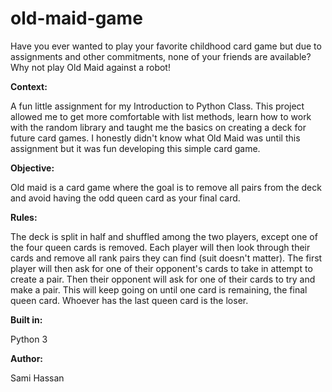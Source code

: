 
# old-maid-game
Have you ever wanted to play your favorite childhood card game but due to assignments and other commitments, none of your friends are available? Why not play Old Maid against a robot!

**Context:**

A fun little assignment for my Introduction to Python Class. This project allowed me to get more comfortable with list methods, learn how to work with the random library and taught me the basics on creating a deck for future card games. I honestly didn't know what Old Maid was until this assignment but it was fun developing this simple card game.


**Objective:**

Old maid is a card game where the goal is to remove all pairs from the deck and avoid having the odd queen card as your final card. 


**Rules:**

The deck is split in half and shuffled among the two players, except one of the four queen cards is removed. Each player will then look through their cards and remove all rank pairs they can find (suit doesn't matter). The first player will then ask for one of their opponent's cards to take in attempt to create a pair. Then their opponent will ask for one of their cards to try and make a pair. This will keep going on until one card is remaining, the final queen card. Whoever has the last queen card is the loser.


**Built in:**

Python 3

**Author:**

Sami Hassan



